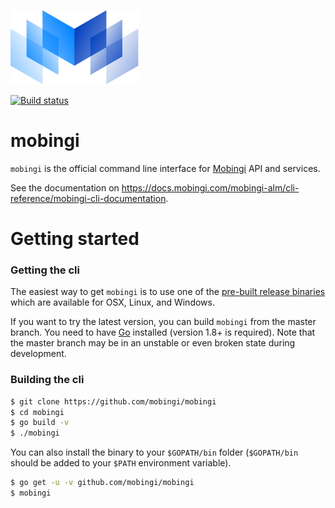 [![logo](./logos/mobingi-205x119.png)](https://mobingi.com/)

[![Build status](https://ci.appveyor.com/api/projects/status/98feyjxtf91xhrdf/branch/master?svg=true)](https://ci.appveyor.com/project/flowerinthenight/mobingi/branch/master)

# mobingi

`mobingi` is the official command line interface for [Mobingi](https://mobingi.com/) API and services. 

See the documentation on https://docs.mobingi.com/mobingi-alm/cli-reference/mobingi-cli-documentation.

# Getting started

### Getting the cli

The easiest way to get `mobingi` is to use one of the [pre-built release binaries](https://github.com/mobingi/mobingi/releases) which are available for OSX, Linux, and Windows.

If you want to try the latest version, you can build `mobingi` from the master branch. You need to have [Go](https://golang.org/) installed (version 1.8+ is required). Note that the master branch may be in an unstable or even broken state during development.

### Building the cli

```bash
$ git clone https://github.com/mobingi/mobingi
$ cd mobingi
$ go build -v
$ ./mobingi
```

You can also install the binary to your `$GOPATH/bin` folder (`$GOPATH/bin` should be added to your `$PATH` environment variable). 

```bash
$ go get -u -v github.com/mobingi/mobingi
$ mobingi
```
